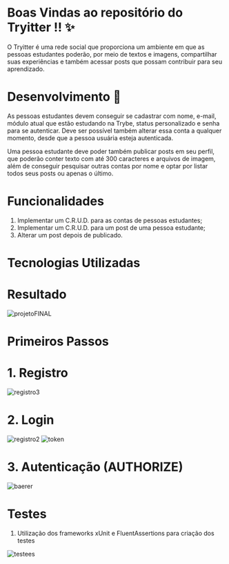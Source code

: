 # Boas Vindas ao repositório do Tryitter !! :sparkles:

O Tryitter é uma rede social que proporciona um ambiente em que as pessoas estudantes poderão, por meio de textos e imagens, compartilhar suas experiências e também acessar posts que possam contribuir para seu aprendizado.

# Desenvolvimento :rocket:

As pessoas estudantes devem conseguir se cadastrar com nome, e-mail, módulo atual que estão estudando na Trybe, status personalizado e senha para se autenticar. Deve ser possível também alterar essa conta a qualquer momento, desde que a pessoa usuária esteja autenticada.

Uma pessoa estudante deve poder também publicar posts em seu perfil, que poderão conter texto com até 300 caracteres e arquivos de imagem, além de conseguir pesquisar outras contas por nome e optar por listar todos seus posts ou apenas o último.

# Funcionalidades 

1. Implementar um C.R.U.D. para as contas de pessoas estudantes;
2. Implementar um C.R.U.D. para um post de uma pessoa estudante;
3. Alterar um post depois de publicado.

# Tecnologias Utilizadas

# Resultado
![projetoFINAL](https://user-images.githubusercontent.com/88983638/207453299-2777d8df-ef67-4e29-80d8-94fdffc2b6b1.png)

# Primeiros Passos

# 1. Registro

![registro3](https://user-images.githubusercontent.com/88983638/207468843-696059a3-83a4-4887-a829-ea9703b2d3a5.png)

# 2. Login

![registro2](https://user-images.githubusercontent.com/88983638/207469102-75f6758a-9f9c-48b4-850a-30d1b3e13326.png)
![token](https://user-images.githubusercontent.com/88983638/207469225-5f826166-649c-48af-a206-f2f853b28402.png)

# 3. Autenticação (AUTHORIZE)

![baerer](https://user-images.githubusercontent.com/88983638/207469498-30163cec-0cf4-43bf-b85e-e797b1457f5c.png)

# Testes

1. Utilização dos frameworks xUnit e FluentAssertions para criação dos testes

![testees](https://user-images.githubusercontent.com/88983638/207482456-6118cd1e-f017-485d-bc57-dfa68a89afdc.png)






